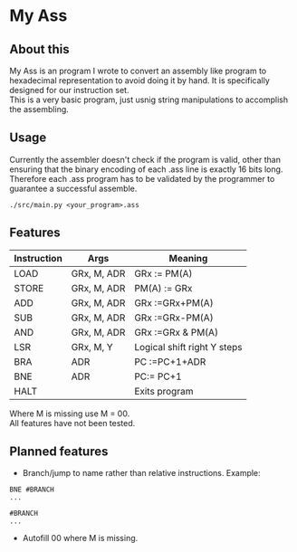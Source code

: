 # My Ass

## About this
My Ass is an program I wrote to convert an assembly like program to hexadecimal 
representation to avoid doing it by hand. It is specifically designed for 
our instruction set.  
This is a very basic program, just usnig string manipulations to accomplish the assembling.

## Usage
Currently the assembler doesn't check if the program is valid, other than ensuring that the 
binary encoding of each .ass line is exactly 16 bits long. Therefore each .ass
program has to be validated by the programmer to guarantee a successful assemble.

```
./src/main.py <your_program>.ass
```

## Features

| Instruction |     Args    |           Meaning           |
| ----------- | ----------- | --------------------------- |
| LOAD        | GRx, M, ADR | GRx := PM(A)                |
| STORE       | GRx, M, ADR | PM(A) := GRx                |
| ADD         | GRx, M, ADR | GRx :=GRx+PM(A)             |
| SUB         | GRx, M, ADR | GRx :=GRx-PM(A)             |
| AND         | GRx, M, ADR | GRx :=GRx & PM(A)           |
| LSR         | GRx, M, Y   | Logical shift right Y steps |
| BRA         | ADR         | PC :=PC+1+ADR               |
| BNE         | ADR         | PC:= PC+1                   |
| HALT        |             | Exits program               |

Where M is missing use M = 00.  
All features have not been tested.

## Planned features
- Branch/jump to name rather than relative instructions.
Example: 
```
BNE #BRANCH
...

#BRANCH
...
```

- Autofill 00 where M is missing. 

